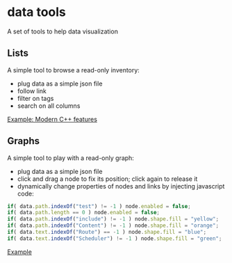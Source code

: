 # data tools
A set of tools to help data visualization
## Lists
A simple tool to browse a read-only inventory:
* plug data as a simple json file
* follow link
* filter on tags
* search on all columns


[Example: Modern C++ features](https://3enoit3.github.io/data_tools.js/lists/)

## Graphs
A simple tool to play with a read-only graph:
* plug data as a simple json file
* click and drag a node to fix its position; click again to release it
* dynamically change properties of nodes and links by injecting javascript code:
```js
if( data.path.indexOf("test") != -1 ) node.enabled = false;
if( data.path.length == 0 ) node.enabled = false;
if( data.path.indexOf("include") != -1 ) node.shape.fill = "yellow";
if( data.path.indexOf("Content") != -1 ) node.shape.fill = "orange";
if( data.text.indexOf("Route") == -1 ) node.shape.fill = "blue";
if( data.text.indexOf("Scheduler") != -1 ) node.shape.fill = "green";
```


[Example](https://3enoit3.github.io/data_tools.js/graphs/)
